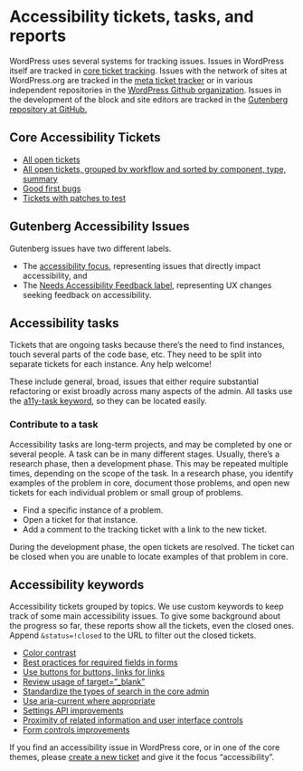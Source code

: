 # Accessibility tickets, tasks, and reports

WordPress uses several systems for tracking issues. Issues in WordPress itself are tracked in [core ticket tracking](https://core.trac.wordpress.org/). Issues with the network of sites at WordPress.org are tracked in the [meta ticket tracker](https://meta.trac.wordpress.org/) or in various independent repositories in the [WordPress Github organization](https://github.com/WordPress/). Issues in the development of the block and site editors are tracked in the [Gutenberg repository at GitHub.](https://github.com/WordPress/gutenberg/issues)

## Core Accessibility Tickets

- [All open tickets](https://core.trac.wordpress.org/query?status=!closed&focuses=~accessibility)
- [All open tickets, grouped by workflow and sorted by component, type, summary](https://core.trac.wordpress.org/report/30?FOCUS=accessibility)
- [Good first bugs](https://core.trac.wordpress.org/query?status=!closed&focuses=~accessibility&keywords=~good-first-bug)
- [Tickets with patches to test](https://core.trac.wordpress.org/query?status=!closed&focuses=~accessibility&keywords=~has-patch)

## Gutenberg Accessibility Issues

Gutenberg issues have two different labels.

- The [accessibility focus](https://github.com/WordPress/gutenberg/issues?q=is%3Aopen+is%3Aissue+label%3A%22%5BFocus%5D+Accessibility+%28a11y%29%22), representing issues that directly impact accessibility, and
- The [Needs Accessibility Feedback label](https://github.com/WordPress/gutenberg/issues?q=is%3Aopen+is%3Aissue+label%3A%22Needs+Accessibility+Feedback%22), representing UX changes seeking feedback on accessibility.

## Accessibility tasks

Tickets that are ongoing tasks because there’s the need to find instances, touch several parts of the code base, etc. They need to be split into separate tickets for each instance. Any help welcome!

These include general, broad, issues that either require substantial refactoring or exist broadly across many aspects of the admin. All tasks use the [a11y-task keyword](https://core.trac.wordpress.org/query?keywords=~a11y-task), so they can be located easily.

### Contribute to a task

Accessibility tasks are long-term projects, and may be completed by one or several people. A task can be in many different stages. Usually, there’s a research phase, then a development phase. This may be repeated multiple times, depending on the scope of the task. In a research phase, you identify examples of the problem in core, document those problems, and open new tickets for each individual problem or small group of problems.

- Find a specific instance of a problem.
- Open a ticket for that instance.
- Add a comment to the tracking ticket with a link to the new ticket.

During the development phase, the open tickets are resolved. The ticket can be closed when you are unable to locate examples of that problem in core.

## Accessibility keywords

Accessibility tickets grouped by topics. We use custom keywords to keep track of some main accessibility issues. To give some background about the progress so far, these reports show all the tickets, even the closed ones. Append `&status=!closed` to the URL to filter out the closed tickets.

- [Color contrast](https://core.trac.wordpress.org/query?keywords=~color-contrast)
- [Best practices for required fields in forms](https://core.trac.wordpress.org/query?keywords=~required-fields)
- [Use buttons for buttons, links for links](https://core.trac.wordpress.org/query?keywords=~semantic-buttons)
- [Review usage of target=”_blank”](https://core.trac.wordpress.org/query?keywords=~target-blank)
- [Standardize the types of search in the core admin](https://core.trac.wordpress.org/query?keywords=~uniform-search)
- [Use aria-current where appropriate](https://core.trac.wordpress.org/query?keywords=~aria-current)
- [Settings API improvements](https://core.trac.wordpress.org/query?keywords=~settings-api)
- [Proximity of related information and user interface controls](https://core.trac.wordpress.org/query?status=!closed&keywords=~a11y-proximity)
- [Form controls improvements](https://core.trac.wordpress.org/query?status=!closed&keywords=~form-controls)

If you find an accessibility issue in WordPress core, or in one of the core themes, please [create a new ticket](https://core.trac.wordpress.org/newticket) and give it the focus “accessibility”.